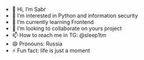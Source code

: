 - 👋 Hi, I’m Sabr
- 👀 I’m interested in Python and information security 
- 🌱 I’m currently learning Frontend 
- 💞️ I’m looking to collaborate on yours project
- 📫 How to reach me in TG: @sleep1tm 
- 😄 Pronouns: Russia
- ⚡ Fun fact: life is just a moment

<!---
sabrbb/sabrbb is a ✨ special ✨ repository because its `README.md` (this file) appears on your GitHub profile.
You can click the Preview link to take a look at your changes.
--->
